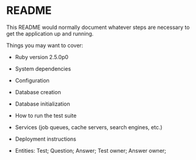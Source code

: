 # README

This README would normally document whatever steps are necessary to get the
application up and running.

Things you may want to cover:

* Ruby version
  2.5.0p0
* System dependencies

* Configuration

* Database creation

* Database initialization

* How to run the test suite

* Services (job queues, cache servers, search engines, etc.)

* Deployment instructions

* Entities:
    Test;
    Question;
    Answer;
    Test owner;
    Answer owner;
